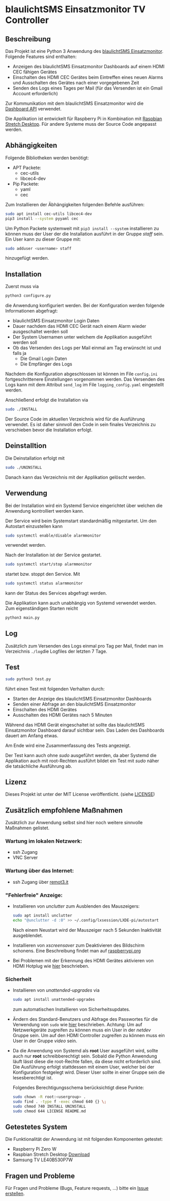 
# blaulichtSMS Einsatzmonitor TV Controller

## Beschreibung
Das Projekt ist eine Python 3 Anwendung des [blaulichtSMS Einsatzmonitor](https://blaulichtsms.net/einsatz-monitor/). Folgende Features sind enthalten:

* Anzeigen des blaulichtSMS Einsatzmonitor Dashboards auf einem HDMI CEC fähigen Gerätes
* Einschalten des HDMI CEC Gerätes beim Eintreffen eines neuen Alarms und Ausschalten des Gerätes nach einer vorgegebenen Zeit
* Senden des Logs eines Tages per Mail (für das Versenden ist ein Gmail Account erforderlich)

Zur Kommunikation mit dem blaulichtSMS Einsatzmonitor wird die [Dashboard API](https://github.com/blaulichtSMS/docs/blob/master/dashboard_api_v1.md) verwendet.

Die Applikation ist entwickelt für Raspberry Pi in Kombination mit [Raspbian Stretch Desktop](https://www.raspberrypi.org/downloads/raspbian/). Für andere Systeme muss der Source Code angepasst werden.

## Abhängigkeiten
Folgende Bibliotheken werden benötigt:
* APT Packete:
	* cec-utils
	* libcec4-dev
* Pip Packete:
	* yaml
	* cec

Zum Installieren der Äbhängigkeiten folgenden Befehle ausführen:

```bash
sudo apt install cec-utils libcec4-dev
pip3 install --system pyyaml cec
```

Um Python Packete systemweit mit `pip3 install --system` installieren zu können muss der User der die Installation ausführt in der Gruppe *staff* sein. Ein User kann zu dieser Gruppe mit:

```bash
sudo adduser <username> staff
```
hinzugefügt werden.

## Installation
Zuerst muss via

```bash
python3 configure.py
```

die Anwendung konfiguriert werden. Bei der Konfiguration werden folgende Informationen abgefragt:

* blaulichtSMS Einsatzmonitor Login Daten
* Dauer nachdem das HDMI CEC Gerät nach einem Alarm wieder ausgeschaltet werden soll
* Der System Usernamen unter welchem die Applikation ausgeführt werden soll
* Ob das Versenden des Logs per Mail einmal am Tag erwünscht ist und falls ja
	* Die Gmail Login Daten
	* Die Empfänger des Logs

Nachdem die Konfiguration abgeschlossen ist können im File `config.ini` fortgeschrittenere Einstellungen vorgenommen werden. Das Versenden des Logs kann mit dem Attribut `send_log` im File `logging_config.yaml` eingestellt werden.

Anschließend erfolgt die Installation via

```bash
sudo ./INSTALL
```

Der Source Code im aktuellen Verzeichnis wird für die Ausführung verwendet. Es ist daher sinnvoll den Code in sein finales Verzeichnis zu verschieben bevor die Installation erfolgt.

## Deinstalltion
Die Deinstallation erfolgt mit
```bash
sudo ./UNINSTALL
```
Danach kann das Verzeichnis mit der Applikation gelöscht werden.

## Verwendung
Bei der Installation wird ein Systemd Service eingerichtet über welchen die Anwendung kontrolliert werden kann.

Der Service wird beim Systemstart standardmäßig mitgestartet. Um den Autostart einzustellen kann
```bash
sudo systemctl enable/disable alarmmonitor
```
verwendet werden.

Nach der Installation ist der Service gestartet.
```bash
sudo systemctl start/stop alarmmonitor
```
startet bzw. stoppt den Service. Mit
```bash
sudo systemctl status alarmmonitor
```
kann der Status des Services abgefragt werden.

Die Applikation kann auch unabhängig von Systemd verwendet werden. Zum eigenständigen Starten reicht
```bash
python3 main.py
```

## Log
Zusätzlich zum Versenden des Logs einmal pro Tag per Mail, findet man im Verzeichnis `./log`die Logfiles der letzten 7 Tage.

## Test
```bash
sudo python3 test.py
```

führt einen Test mit folgenden Verhalten durch:

* Starten der Anzeige des blaulichtSMS Einsatzmonitor Dashboards
* Senden einer Abfrage an den blaulichtSMS Einsatzmonitor
* Einschalten des HDMI Gerätes
* Ausschalten des HDMI Gerätes nach 5 Minuten

Während das HDMI Gerät eingeschaltet ist sollte das blaulichtSMS Einsatzmonitor Dashboard darauf sichtbar sein. Das Laden des Dashboards dauert am Anfang etwas.

Am Ende wird eine Zusammenfassung des Tests angezeigt.

Der Test kann auch ohne *sudo* ausgeführt werden, da aber Systemd die Applikation auch mit root-Rechten ausführt bildet ein Test mit *sudo* näher die tatsächliche Ausführung ab.

## Lizenz
Dieses Projekt ist unter der MIT License veröffentlicht. (siehe [LICENSE](LICENSE))

## Zusätzlich empfohlene Maßnahmen
Zusätzlich zur Anwendung selbst sind hier noch weitere sinnvolle Maßnahmen gelistet.

### Wartung im lokalen Netzwerk:
* ssh Zugang
* VNC Server

### Wartung über das Internet:
* ssh Zugang über [remot3.it](https://www.remot3.it/web/index.html)

### "Fehlerfreie" Anzeige:
* Installieren von *unclutter* zum Ausblenden des Mauszeigers:
  ```bash
  sudo apt install unclutter
  echo "@unclutter -d :0" >> ~/.config/lxsession/LXDE-pi/autostart
  ```

  Nach einem Neustart wird der Mauszeiger nach 5 Sekunden Inaktivität ausgeblendet.
* Installieren von *xscreensaver* zum Deaktivieren des Bildschirm schonens. Eine Beschreibung findet man auf [raspberrypi.org](https://www.raspberrypi.org/documentation/configuration/screensaver.md)
* Bei Problemen mit der Erkennung des HDMI Gerätes aktivieren von HDMI Hotplug wie [hier](https://github.com/Pulse-Eight/libcec#raspberry-pi) beschrieben.

### Sicherheit
* Installieren von *unattended-upgrades* via

  ```bash
  sudo apt install unattended-upgrades
  ```

  zum automatischen Installieren von Sicherheitsupdates.
* Ändern des Standard-Benutzers und Abfrage des Passwortes für die Verwendung von `sudo` wie [hier](https://www.raspberrypi.org/documentation/configuration/security.md) beschrieben. Achtung: Um auf Netzwerkgeräte zugreifen zu können muss ein User in der *netdev* Gruppe sein. Um auf den HDMI Controller zugreifen zu können muss ein User in der Gruppe *video* sein.
  
* Da die Anwendung von Systemd als **root** User ausgeführt wird, sollte auch nur **root** schreibberechtigt sein. Sobald die Python Anwendung läuft lässt diese die root-Rechte fallen, da diese nicht erforderlich sind. Die Ausführung erfolgt stattdessen mit einem User, welcher bei der Konfiguration festgelegt wird. Dieser User sollte in einer Gruppe sein die lesesberechtigt ist.

  Folgendes Berechtigungsschema berücksichtigt diese Punkte:
  ```bash
  sudo chown -R root:<usergroup> .
  sudo find . -type f -exec chmod 640 {} \;
  sudo chmod 740 INSTALL UNINSTALL
  sudo chmod 644 LICENSE README.md
  ```

## Getestetes System
Die Funktionalität der Anwendung ist mit folgenden Komponenten getestet:
* Raspberry Pi Zero W
* Raspbian Stretch Desktop [Download](https://downloads.raspberrypi.org/raspbian_latest)
* Samsung TV LE40B530P7W

## Fragen und Probleme
Für Fragen und Probleme (Bugs, Feature requests, ...) bitte ein [Issue erstellen](https://github.com/stg93/blaulichtsms_einsatzmonitor_tv_controller/issues/new).
